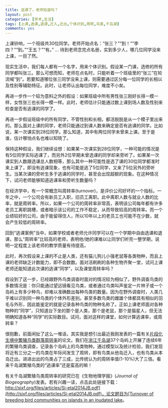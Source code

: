 ```yaml
---
title: 逃课了，老师知道吗？
layout: post
categories: [学术,生活]
tags: [上课,选课,退课,迁入,迁出,个体识别,周转,鸟类,千岛湖]
comments: yes
---
```


上课铃响，一个班级共30位同学。老师开始点名：“张三？”“到！”“李四？”“到。”“王五？”“有。” ... 待到老师念完点名册，实到多少人，哪几位同学没来上课，一目了然。

现实生活中，我们每人都有一个名字，用来个体识别。假设某一门课，选修的所有同学都叫张三。那么可想而知，老师在点名时，只能听着一个班级里的“张三”在轮流喊“到”。若要知道哪位张三同学没来上课，则需要通过区分每一位同学的长相以及性别等辅助特征。此时，让老师认出每位同学，难度不小矣。

再进一步作一个较为意料之外的假设：如果班级中所有男性张三刚好长得一模一样，女性张三也长得一模一样。此时，老师估计只能通过数上课到场人数及性别来检查是否有逃课的同学了。

再进一步假设班级中的所有同学，不管性别和长相，都活脱脱是从一个模子里出来的。那么面对上课的同学，老师只能通过到课人数来确定是否有逃课的同学。比如说，某一次课实到28位同学。那么知道，其中有两位同学未曾来上课。至于是谁，估计哪怕点名也难以知晓了。

保持这种假设，我们继续设想：如果某一次课实到28位同学，一种可能的情况是有5位同学实际逃课了，而另外2位早期未曾选课的同学却来旁听了。如果某一次课实到人数跟选课总人数相等，那么其中一种可能性是选了课的30位同学都准时来上课了，即没有逃课现象，也有可能是逃了5位同学，又来了5位另外的旁听生。当某次课的旁听生多于逃课的同学时，甚至会出现超额的现象。在这种情况下，试问老师能够知道逃课率和旁听生数量吗？

在经济学中，有一个常概念叫周转率(turnover)，是评价公司好坏的一个指标。一年之中，一个公司会有新员工入职，旧员工离职。此中离职人数与就业人数的比率，就是周转率。所以，如果一个公司的周转率非常高，表明该公司每年都有许多老员工离职跳槽，或者暗示该公司的工作不稳定，从而导致较高的周转率。而一个业绩较好的公司，由于能留得住人，所以10年以上的老员工也可能不在少数，就会产生较低的周转率。

回到“逃课案例”当中，如果学校或者老师允许同学可以在一个学期中自由选课和退课，那么“周转率”比较高的老师，表明他/她的课难以让同学们听完一整学期，说明一定程度上该老师的教学质量有待提高，

此时，再次假设来上课的不止是人类，还有猫儿狗儿小强老鼠等各类物种，而且上课的老师缺乏计数能力，即不会数数。面对活刷刷的各种生物齐聚一堂，试问上课老师还能知道此次课的逃课“同学”，以及课堂周转率吗？

假设到了这一步，已经跟野外鸟类调查时面对的情况较为相似了。野外调查鸟类的多数情况是：你只能通过望远镜看见鸟类，或者通过鸟类叫声鉴定一片林子或一个岛屿上有多少种鸟，却难以准确数出每种鸟类的数量。因为在野外调查时，人类几乎难以识别同一种鸟类的个体外形差别。甚至多数鸟类的雌雄个体都具有相似的羽毛与外形，因此能鉴定的就是记录各种鸟类的物种名称了。正如上课老师面对各种物种的“同学”，只知道台下坐的那个是人类，那个是老鼠，那个是猫星人，但无法明确知道各种“同学”的实际数目。试问，面对这样的课堂，如何计算逃课率，或周转率？

很抱歉，前面闲扯了这么一堆话，其实我是想引出最近我刚发表的一篇有关[片段化生境中繁殖鸟类群落周转率](http://sixf.org/files/articles/Si-etal2014JB.pdf)的论文。我们在[浙江千岛湖](http://sixf.org/cn/2014/06/field-survey-in-thousand-island-lake/)37个岛屿上开展了连续6年的繁殖鸟类调查，记录各个岛屿上的鸟类物种。通过模型以及统计检验，我们发现将近有三分之一的鸟类在年际间发生了周转，即有鸟类从他岛迁入，也有鸟类从本岛迁出。进进出出的鸟类占了三成，比传统认为的周转率值(1-10%)大了三倍。看来千岛湖繁殖鸟类的“逃课率”还是蛮高的嘛！

有关千岛湖繁殖鸟类周转率的研究已在《生物地理学报》(*Journal of Biogeography*)发表。若有兴趣一读，点击此处链接下载：[http://sixf.org/files/articles/Si-etal2014JB.pdf](http://sixf.org/files/articles/Si-etal2014JB.pdf)，论文题目为[Turnover of breeding bird communities on islands in an inudated lake](http://sixf.org/files/articles/Si-etal2014JB.pdf)。

